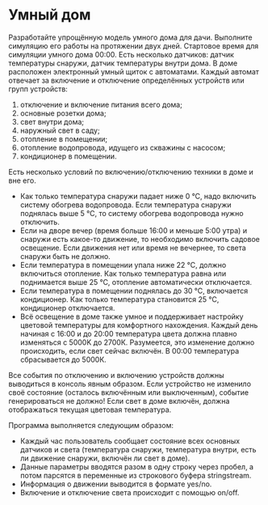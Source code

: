 <h1>Умный дом</h1>
<p>Разработайте упрощённую модель умного дома для дачи. Выполните симуляцию его работы на протяжении двух дней. Стартовое время для симуляции умного дома 00:00. Есть несколько датчиков: датчик температуры снаружи, датчик температуры внутри дома. В доме расположен электронный умный щиток с автоматами. Каждый автомат отвечает за включение и отключение определённых устройств или групп устройств:</p>
<ol>
  <li>отключение и включение питания всего дома;</li>
  <li>основные розетки дома;</li>
  <li>свет внутри дома;</li>
  <li>наружный свет в саду;</li>
  <li>отопление в помещении;</li>
  <li>отопление водопровода, идущего из скважины с насосом;</li>
  <li>кондиционер в помещении.</li>
</ol>

<p>Есть несколько условий по включению/отключению техники в доме и вне его.</p>

<ul>
  <li>Как только температура снаружи падает ниже 0 °С, надо включить систему обогрева водопровода. Если температура снаружи поднялась выше 5 °С, то систему обогрева водопровода нужно отключить.</li>
  <li>Если на дворе вечер (время больше 16:00 и меньше 5:00 утра) и снаружи есть какое-то движение, то необходимо включить садовое освещение. Если движения нет или время не вечернее, то света снаружи быть не должно.</li>
  <li>Если температура в помещении упала ниже 22 °С, должно включиться отопление. Как только температура равна или поднимается выше 25 °С, отопление автоматически отключается.</li>
  <li>Если температура в помещении поднялась до 30 °С, включается кондиционер. Как только температура становится 25 °С, кондиционер отключается.</li>
  <li>Всё освещение в доме также умное и поддерживает настройку цветовой температуры для комфортного нахождения. Каждый день начиная с 16:00 и до 20:00 температура цвета должна плавно изменяться с 5000K до 2700К. Разумеется, это изменение должно происходить, если свет сейчас включён. В 00:00 температура сбрасывается до 5000К.</li>
</ul>

  <p>Все события по отключению и включению устройств должны выводиться в консоль явным образом. Если устройство не изменило своё состояние (осталось включённым или выключенным), событие генерироваться не должно! Если свет в доме включён, должна отображаться текущая цветовая температура.</p>

<p>Программа выполняется следующим образом:</p>

<ul>
  <li>Каждый час пользователь сообщает состояние всех основных датчиков и света (температура снаружи, температура внутри, есть ли движение снаружи, включён ли свет в доме).</li>
  <li>Данные параметры вводятся разом в одну строку через пробел, а потом парсятся в переменные из строкового буфера stringstream.</li>
  <li>Информация о движении выводится в формате yes/no.</li>
  <li>Включение и отключение света происходит с помощью on/off.</li>
</ul>

